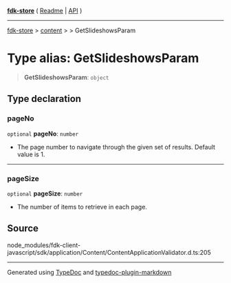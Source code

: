[**fdk-store**](../../../README.md) ( [Readme](../../../README.md) \| [API](../../../API.md) )

---

[fdk-store](../../../API.md) > [content](../../README.md) > [<internal>](../README.md) > GetSlideshowsParam

# Type alias: GetSlideshowsParam

> **GetSlideshowsParam**: `object`

## Type declaration

### pageNo

`optional` **pageNo**: `number`

- The page number to navigate through the given
  set of results. Default value is 1.

---

### pageSize

`optional` **pageSize**: `number`

- The number of items to retrieve in each page.

## Source

node_modules/fdk-client-javascript/sdk/application/Content/ContentApplicationValidator.d.ts:205

---

Generated using [TypeDoc](https://typedoc.org/) and [typedoc-plugin-markdown](https://www.npmjs.com/package/typedoc-plugin-markdown)
